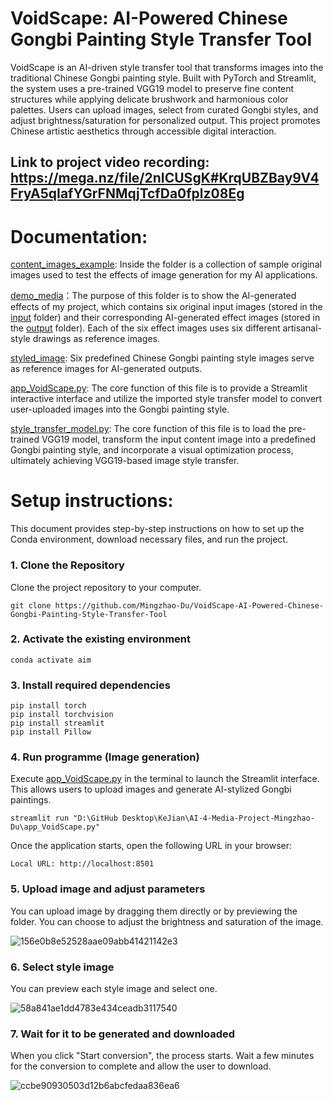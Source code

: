 # VoidScape: AI-Powered Chinese Gongbi Painting Style Transfer Tool

VoidScape is an AI-driven style transfer tool that transforms images into the traditional Chinese Gongbi painting style. Built with PyTorch and Streamlit, the system uses a pre-trained VGG19 model to preserve fine content structures while applying delicate brushwork and harmonious color palettes. Users can upload images, select from curated Gongbi styles, and adjust brightness/saturation for personalized output. This project promotes Chinese artistic aesthetics through accessible digital interaction.

## Link to project video recording: https://mega.nz/file/2nICUSgK#KrqUBZBay9V4FryA5qIafYGrFNMqjTcfDa0fplz08Eg

# Documentation:
[content_images_example](content_images_example): Inside the folder is a collection of sample original images used to test the effects of image generation for my AI applications.

[demo_media](demo_media)：The purpose of this folder is to show the AI-generated effects of my project, which contains six original input images (stored in the [input](demo_media/input) folder) and their corresponding AI-generated effect images (stored in the [output](demo_media/output) folder). Each of the six effect images uses six different artisanal-style drawings as reference images.

[styled_image](styled_image): Six predefined Chinese Gongbi painting style images serve as reference images for AI-generated outputs.

[app_VoidScape.py](app_VoidScape.py): The core function of this file is to provide a Streamlit interactive interface and utilize the imported style transfer model to convert user-uploaded images into the Gongbi painting style.

[style_transfer_model.py](style_transfer_model.py): The core function of this file is to load the pre-trained VGG19 model, transform the input content image into a predefined Gongbi painting style, and incorporate a visual optimization process, ultimately achieving VGG19-based image style transfer.

# Setup instructions:

This document provides step-by-step instructions on how to set up the Conda environment, download necessary files, and run the project.

### 1. Clone the Repository
Clone the project repository to your computer.
```
git clone https://github.com/Mingzhao-Du/VoidScape-AI-Powered-Chinese-Gongbi-Painting-Style-Transfer-Tool
```
### 2. Activate the existing environment
```
conda activate aim
```
### 3. Install required dependencies
```
pip install torch
pip install torchvision
pip install streamlit
pip install Pillow
```
### 4. Run programme (Image generation)
Execute [app_VoidScape.py](app_VoidScape.py) in the terminal to launch the Streamlit interface. This allows users to upload images and generate AI-stylized Gongbi paintings.
```
streamlit run "D:\GitHub Desktop\KeJian\AI-4-Media-Project-Mingzhao-Du\app_VoidScape.py"
```
Once the application starts, open the following URL in your browser:
```
Local URL: http://localhost:8501
```

### 5. Upload image and adjust parameters
You can upload image by dragging them directly or by previewing the folder. You can choose to adjust the brightness and saturation of the image.

![156e0b8e52528aae09abb41421142e3](https://git.arts.ac.uk/24004238/AI-4-Media-Project-Mingzhao-Du/assets/1145/235028cc-20c4-41c6-b52e-60fddb0dfc47)

### 6. Select style image
You can preview each style image and select one.

![58a841ae1dd4783e434ceadb3117540](https://git.arts.ac.uk/24004238/AI-4-Media-Project-Mingzhao-Du/assets/1145/578c6f57-181f-40d2-890d-5ce370c89366)

### 7. Wait for it to be generated and downloaded
When you click "Start conversion", the process starts. Wait a few minutes for the conversion to complete and allow the user to download.

![ccbe90930503d12b6abcfedaa836ea6](https://git.arts.ac.uk/24004238/AI-4-Media-Project-Mingzhao-Du/assets/1145/270eaad4-7375-49a9-98c3-2d3ab1cb694e)
